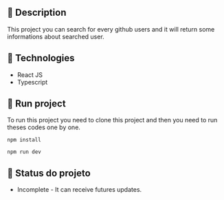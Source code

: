 ## :memo: Description
This project you can search for every github users and it will return some informations about searched user.

## :wrench: Technologies
* React JS
* Typescript

## :rocket: Run project
To run this project you need to clone this project and then you need to run theses codes one by one.
```
npm install

npm run dev
```

## :dart: Status do projeto
* Incomplete - It can receive futures updates.
